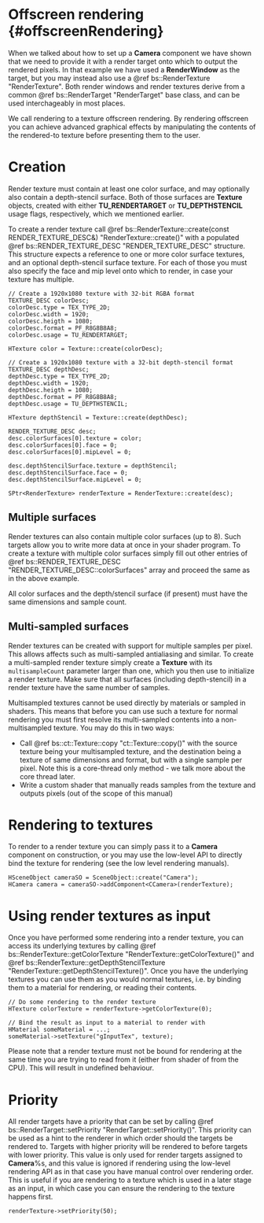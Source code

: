 Offscreen rendering				{#offscreenRendering}
===============

When we talked about how to set up a **Camera** component we have shown that we need to provide it with a render target onto which to output the rendered pixels. In that example we have used a **RenderWindow** as the target, but you may instead also use a @ref bs::RenderTexture "RenderTexture". Both render windows and render textures derive from a common @ref bs::RenderTarget "RenderTarget" base class, and can be used interchageably in most places. 

We call rendering to a texture offscreen rendering. By rendering offscreen you can achieve advanced graphical effects by manipulating the contents of the rendered-to texture before presenting them to the user. 

# Creation
Render texture must contain at least one color surface, and may optionally also contain a depth-stencil surface. Both of those surfaces are **Texture** objects, created with either **TU_RENDERTARGET** or **TU_DEPTHSTENCIL** usage flags, respectively, which we mentioned earlier. 

To create a render texture call @ref bs::RenderTexture::create(const RENDER_TEXTURE_DESC&) "RenderTexture::create()" with a populated @ref bs::RENDER_TEXTURE_DESC "RENDER_TEXTURE_DESC" structure. This structure expects a reference to one or more color surface textures, and an optional depth-stencil surface texture. For each of those you must also specify the face and mip level onto which to render, in case your texture has multiple.

~~~~~~~~~~~~~{.cpp}
// Create a 1920x1080 texture with 32-bit RGBA format
TEXTURE_DESC colorDesc;
colorDesc.type = TEX_TYPE_2D;
colorDesc.width = 1920;
colorDesc.heigth = 1080;
colorDesc.format = PF_R8G8B8A8;
colorDesc.usage = TU_RENDERTARGET;

HTexture color = Texture::create(colorDesc);

// Create a 1920x1080 texture with a 32-bit depth-stencil format
TEXTURE_DESC depthDesc;
depthDesc.type = TEX_TYPE_2D;
depthDesc.width = 1920;
depthDesc.heigth = 1080;
depthDesc.format = PF_R8G8B8A8;
depthDesc.usage = TU_DEPTHSTENCIL;

HTexture depthStencil = Texture::create(depthDesc);

RENDER_TEXTURE_DESC desc;
desc.colorSurfaces[0].texture = color;
desc.colorSurfaces[0].face = 0;
desc.colorSurfaces[0].mipLevel = 0;

desc.depthStencilSurface.texture = depthStencil;
desc.depthStencilSurface.face = 0;
desc.depthStencilSurface.mipLevel = 0;

SPtr<RenderTexture> renderTexture = RenderTexture::create(desc);
~~~~~~~~~~~~~

## Multiple surfaces
Render textures can also contain multiple color surfaces (up to 8). Such targets allow you to write more data at once in your shader program. To create a texture with multiple color surfaces simply fill out other entries of @ref bs::RENDER_TEXTURE_DESC "RENDER_TEXTURE_DESC::colorSurfaces" array and proceed the same as in the above example.

All color surfaces and the depth/stencil surface (if present) must have the same dimensions and sample count.

## Multi-sampled surfaces
Render textures can be created with support for multiple samples per pixel. This allows affects such as multi-sampled antialiasing and similar. To create a multi-sampled render texture simply create a **Texture** with its `multisampleCount` parameter larger than one, which you then use to initialize a render texture. Make sure that all surfaces (including depth-stencil) in a render texture have the same number of samples.

Multisampled textures cannot be used directly by materials or sampled in shaders. This means that before you can use such a texture for normal rendering you must first resolve its multi-sampled contents into a non-multisampled texture. You may do this in two ways:
 - Call @ref bs::ct::Texture::copy "ct::Texture::copy()" with the source texture being your multisampled texture, and the destination being a texture of same dimensions and format, but with a single sample per pixel. Note this is a core-thread only method - we talk more about the core thread later.
 - Write a custom shader that manually reads samples from the texture and outputs pixels (out of the scope of this manual)

# Rendering to textures
To render to a render texture you can simply pass it to a **Camera** component on construction, or you may use the low-level API to directly bind the texture for rendering (see the low level rendering manuals).

~~~~~~~~~~~~~{.cpp}
HSceneObject cameraSO = SceneObject::create("Camera");
HCamera camera = cameraSO->addComponent<CCamera>(renderTexture);
~~~~~~~~~~~~~

# Using render textures as input
Once you have performed some rendering into a render texture, you can access its underlying textures by calling @ref bs::RenderTexture::getColorTexture "RenderTexture::getColorTexture()" and @ref bs::RenderTexture::getDepthStencilTexture "RenderTexture::getDepthStencilTexture()". Once you have the underlying textures you can use them as you would normal textures, i.e. by binding them to a material for rendering, or reading their contents.

~~~~~~~~~~~~~{.cpp}
// Do some rendering to the render texture
HTexture colorTexture = renderTexture->getColorTexture(0);

// Bind the result as input to a material to render with
HMaterial someMaterial = ...;
someMaterial->setTexture("gInputTex", texture);
~~~~~~~~~~~~~

Please note that a render texture must not be bound for rendering at the same time you are trying to read from it (either from shader of from the CPU). This will result in undefined behaviour.

# Priority
All render targets have a priority that can be set by calling @ref bs::RenderTarget::setPriority "RenderTarget::setPriority()". This priority can be used as a hint to the renderer in which order should the targets be rendered to. Targets with higher priority will be rendered to before targets with lower priority. This value is only used for render targets assigned to **Camera**%s, and this value is ignored if rendering using the low-level rendering API as in that case you have manual control over rendering order. This is useful if you are rendering to a texture which is used in a later stage as an input, in which case you can ensure the rendering to the texture happens first.

~~~~~~~~~~~~~{.cpp}
renderTexture->setPriority(50);
~~~~~~~~~~~~~